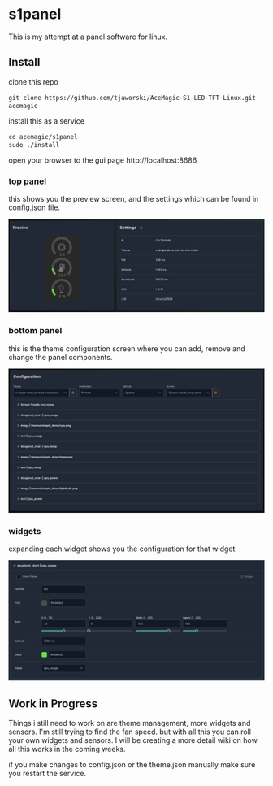 # s1panel

This is my attempt at a panel software for linux. 

## Install

clone this repo

```
git clone https://github.com/tjaworski/AceMagic-S1-LED-TFT-Linux.git acemagic
```

install this as a service

```
cd acemagic/s1panel
sudo ./install
```

open your browser to the gui page http://localhost:8686

### top panel

this shows you the preview screen, and the settings which can be found in config.json file.

![alt text](s1panel/screenshots/top-panel.png?raw=true)

### bottom panel

this is the theme configuration screen where you can add, remove and change the panel components.

![alt text](s1panel/screenshots/bottom-panel.png?raw=true)

### widgets

expanding each widget shows you the configuration for that widget

![alt text](s1panel/screenshots/widget-config.png?raw=true)

## Work in Progress

Things i still need to work on are theme management, more widgets and sensors. I'm still trying to find the fan speed. but with all this you can roll your own widgets and sensors. I will be creating a more detail wiki on how all this works in the coming weeks.

if you make changes to config.json or the theme.json manually make sure you restart the service.
